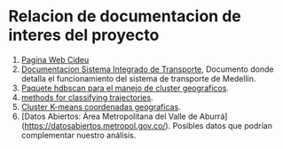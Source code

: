 # Relacion de documentacion de interes del proyecto

   1. [Pagina Web Cideu](https://www.cideu.org/)
   2. [Documentacion Sistema Integrado de Transporte](https://www.cideu.org/proyecto/sistema-integrado-transporte-del-valle-de-aburra-sitva/), Documento donde detalla el funcionamiento del sistema de transporte de Medellin.
   3. [Paquete hdbscan para el manejo de cluster geograficos](https://hdbscan.readthedocs.io/en/latest/soft_clustering_explanation.html).
   4. [methods for classifying trajectories](https://journals.openedition.org/cybergeo/27035).
   5. [Cluster K-means coordenadas geograficas](https://levelup.gitconnected.com/clustering-gps-co-ordinates-forming-regions-4f50caa7e4a1).
   6. [Datos Abiertos: Área Metropolitana del Valle de Aburrá] (https://datosabiertos.metropol.gov.co/). Posibles datos que podrían complementar nuestro análisis.

